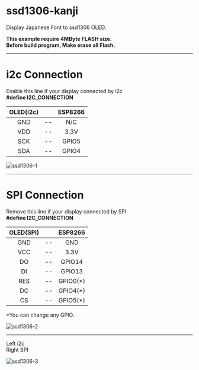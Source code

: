 # ssd1306-kanji

Display Japanese Font to ssd1306 OLED.   

__This example require 4MByte FLASH size.__   
__Before build program, Make erase all Flash.__   

---

# i2c Connection

Enable this line if your display connected by i2c   
__#define I2C_CONNECTION__   

|OLED(i2c)||ESP8266|
|:-:|:-:|:-:|
|GND|--|N/C|
|VDD|--|3.3V|
|SCK|--|GPIO5|
|SDA|--|GPIO4|

![ssd1306-1](https://user-images.githubusercontent.com/6020549/56445688-7cd30280-6339-11e9-8013-ef0122278d70.JPG)

---

# SPI Connection

Remove this line if your display connected by SPI   
__#define I2C_CONNECTION__   

|OLED(SPI)||ESP8266|
|:-:|:-:|:-:|
|GND|--|GND|
|VCC|--|3.3V|
|DO|--|GPIO14|
|DI|--|GPIO13|
|RES|--|GPIO0(*)|
|DC|--|GPIO4(*)|
|CS|--|GPIO5(*)|

\*You can change any GPIO.   

![ssd1306-2](https://user-images.githubusercontent.com/6020549/56445691-7fcdf300-6339-11e9-9def-d86b776e68c1.JPG)

---

Left i2c   
Right SPI   

![ssd1306-3](https://user-images.githubusercontent.com/6020549/56445693-82c8e380-6339-11e9-9bc8-a6cc12cd51c1.JPG)

